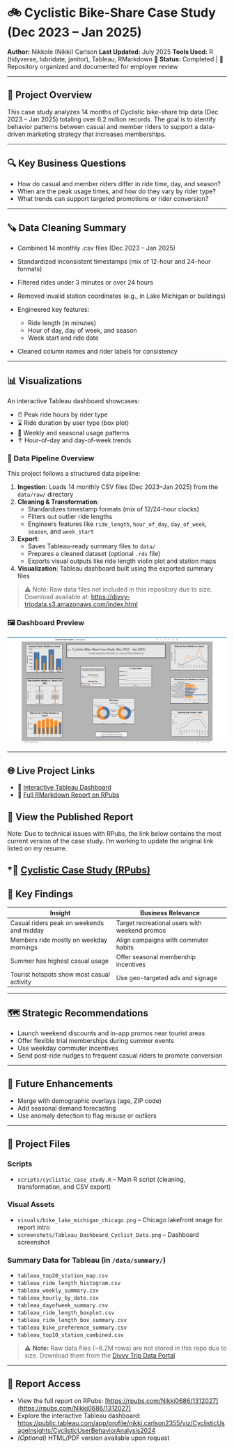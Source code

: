# 🚲 Cyclistic Bike-Share Case Study (Dec 2023 – Jan 2025)

**Author:** Nikkole (Nikki) Carlson
**Last Updated:** July 2025
**Tools Used:** R (tidyverse, lubridate, janitor), Tableau, RMarkdown
**🌟 Status:** Completed | 📁 Repository organized and documented for employer review

---

## 📌 Project Overview

This case study analyzes 14 months of Cyclistic bike-share trip data (Dec 2023 – Jan 2025) totaling over 6.2 million records. The goal is to identify behavior patterns between casual and member riders to support a data-driven marketing strategy that increases memberships.

---

## 🔍 Key Business Questions

* How do casual and member riders differ in ride time, day, and season?
* When are the peak usage times, and how do they vary by rider type?
* What trends can support targeted promotions or rider conversion?

---

## 🪚 Data Cleaning Summary

* Combined 14 monthly .csv files (Dec 2023 – Jan 2025)
* Standardized inconsistent timestamps (mix of 12-hour and 24-hour formats)
* Filtered rides under 3 minutes or over 24 hours
* Removed invalid station coordinates (e.g., in Lake Michigan or buildings)
* Engineered key features:

  * Ride length (in minutes)
  * Hour of day, day of week, and season
  * Week start and ride date
* Cleaned column names and rider labels for consistency

---

## 📊 Visualizations

An interactive Tableau dashboard showcases:

* ⏰ Peak ride hours by rider type
* ⌛ Ride duration by user type (box plot)
* 📅 Weekly and seasonal usage patterns
* ↑ Hour-of-day and day-of-week trends

### 🔄 Data Pipeline Overview

This project follows a structured data pipeline:

1. **Ingestion**: Loads 14 monthly CSV files (Dec 2023–Jan 2025) from the `data/raw/` directory  
2. **Cleaning & Transformation**:  
   - Standardizes timestamp formats (mix of 12/24-hour clocks)  
   - Filters out outlier ride lengths  
   - Engineers features like `ride_length`, `hour_of_day`, `day_of_week`, `season`, and `week_start`  
3. **Export**:  
   - Saves Tableau-ready summary files to `data/`  
   - Prepares a cleaned dataset (optional `.rds` file)  
   - Exports visual outputs like ride length violin plot and station maps  
4. **Visualization**: Tableau dashboard built using the exported summary files

> ⚠️ Note: Raw data files not included in this repository due to size.  
> Download available at: https://divvy-tripdata.s3.amazonaws.com/index.html

### 🖼️ Dashboard Preview  
![Cyclistic Tableau Dashboard](Screenshots/Tableau_Dashboard_Cyclist_Dashboard_Pic.png)

---

## 🌐 Live Project Links

* 🔗 [Interactive Tableau Dashboard](https://public.tableau.com/app/profile/nikki.carlson2355/viz/CyclisticUsageInsights/CyclisticUserBehaviorAnalysis2024)
* 📄 [Full RMarkdown Report on RPubs](https://rpubs.com/Nikki0686/1312027)

## 📄 View the Published Report
Note: Due to technical issues with RPubs, the link below contains the most current version of the case study.
I’m working to update the original link listed on my resume.

*🔗 [Cyclistic Case Study (RPubs)](https://rpubs.com/Nikki0686/1334937)
---

## 🧠 Key Findings

| Insight                                    | Business Relevance                            |
| ------------------------------------------ | --------------------------------------------- |
| Casual riders peak on weekends and midday  | Target recreational users with weekend promos |
| Members ride mostly on weekday mornings    | Align campaigns with commuter habits          |
| Summer has highest casual usage            | Offer seasonal membership incentives          |
| Tourist hotspots show most casual activity | Use geo-targeted ads and signage              |

---

## 🗺️ Strategic Recommendations

* Launch weekend discounts and in-app promos near tourist areas
* Offer flexible trial memberships during summer events
* Use weekday commuter incentives
* Send post-ride nudges to frequent casual riders to promote conversion

---

## 🤮 Future Enhancements

* Merge with demographic overlays (age, ZIP code)
* Add seasonal demand forecasting
* Use anomaly detection to flag misuse or outliers

---

## 📂 Project Files

### Scripts

* `scripts/cyclistic_case_study.R` – Main R script (cleaning, transformation, and CSV export)

### Visual Assets

* `visuals/bike_lake_michigan_chicago.png` – Chicago lakefront image for report intro
* `screenshots/Tableau_Dashboard_Cyclist_Data.png` – Dashboard screenshot

### Summary Data for Tableau (in `/data/summary/`)

* `tableau_top20_station_map.csv`
* `tableau_ride_length_histogram.csv`
* `tableau_weekly_summary.csv`
* `tableau_hourly_by_date.csv`
* `tableau_dayofweek_summary.csv`
* `tableau_ride_length_boxplot.csv`
* `tableau_ride_length_box_summary.csv`
* `tableau_bike_preference_summary.csv`
* `tableau_top10_station_combined.csv`

> ⚠️ **Note:** Raw data files (\~6.2M rows) are not stored in this repo due to size.
> Download them from the [Divvy Trip Data Portal](https://divvy-tripdata.s3.amazonaws.com/index.html)

---

## 📅 Report Access

* View the full report on RPubs: [https://rpubs.com/Nikki0686/1312027](https://rpubs.com/Nikki0686/1312027)
*  Explore the interactive Tableau dashboard:
https://public.tableau.com/app/profile/nikki.carlson2355/viz/CyclisticUsageInsights/CyclisticUserBehaviorAnalysis2024
* *(Optional)* HTML/PDF version available upon request
